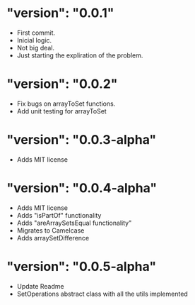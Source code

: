 #  "version": "0.0.1"
- First commit. 
- Inicial logic. 
- Not big deal. 
- Just starting the expliration of the problem.


#  "version": "0.0.2"
- Fix bugs on arrayToSet functions.
- Add unit testing for arrayToSet


#  "version": "0.0.3-alpha"
- Adds MIT license

#  "version": "0.0.4-alpha"
- Adds MIT license
- Adds "isPartOf" functionality
- Adds "areArraySetsEqual functionality" 
- Migrates to Camelcase
- Adds arraySetDifference


#  "version": "0.0.5-alpha"
- Update Readme
- SetOperations abstract class with all the utils implemented